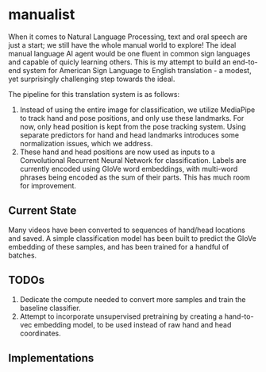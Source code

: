 # manualist

When it comes to Natural Language Processing, text and oral speech are just a start; we still have the whole manual world to explore! The ideal manual language AI agent would be one fluent in common sign languages and capable of quicly learning others. This is my attempt to build an end-to-end system for American Sign Language to English translation - a modest, yet surprisingly challenging step towards the ideal.

The pipeline for this translation system is as follows:
1. Instead of using the entire image for classification, we utilize MediaPipe to track hand and pose positions, and only use these landmarks. For now, only head position is kept from the pose tracking system. Using separate predictors for hand and head landmarks introduces some normalization issues, which we address.
2. These hand and head positions are now used as inputs to a Convolutional Recurrent Neural Network for classification. Labels are currently encoded using GloVe word embeddings, with multi-word phrases being encoded as the sum of their parts. This has much room for improvement.

## Current State
Many videos have been converted to sequences of hand/head locations and saved. A simple classification model has been built to predict the GloVe embedding of these samples, and has been trained for a handful of batches.

## TODOs
1. Dedicate the compute needed to convert more samples and train the baseline classifier.
2. Attempt to incorporate unsupervised pretraining by creating a hand-to-vec embedding model, to be used instead of raw hand and head coordinates.

## Implementations
```python

```
